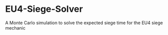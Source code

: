 # EU4-Siege-Solver
A Monte Carlo simulation to solve the expected siege time for the EU4 siege mechanic
